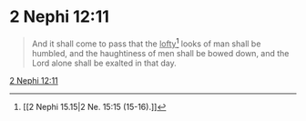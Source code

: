 # 2 Nephi 12:11

> And it shall come to pass that the <u>lofty</u>[^a] looks of man shall be humbled, and the haughtiness of men shall be bowed down, and the Lord alone shall be exalted in that day.

[2 Nephi 12:11](https://www.churchofjesuschrist.org/study/scriptures/bofm/2-ne/12?lang=eng&id=p11#p11)


[^a]: [[2 Nephi 15.15|2 Ne. 15:15 (15-16).]]
